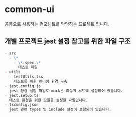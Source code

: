 # common-ui

공통으로 사용하는 컴포넌트를 담당하는 프로젝트 입니다.

## 개별 프로젝트 jest 설정 참고를 위한 파일 구조

```markdown
- src
  - \*
    - \*.spec.\*
      테스트 파일
- utils
  - testUtils.tsx
    테스트를 위한 렌더링 환경 구축
- jest.config.js
  jest 환경 설정 파일로 mock은 최상위 루트에 설정되어 있습니다.
- jest.setup.ts
  테스트 환경을 위한 모듈을 설정한 파일입니다.
- tsconfig.json
  jest 관련 types 및 include 설정이 포함되어 있습니다.
```
